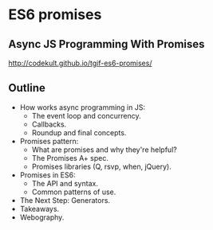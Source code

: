 # ES6 promises

## Async JS Programming With Promises

http://codekult.github.io/tgif-es6-promises/

## Outline
- How works async programming in JS:
	* The event loop and concurrency.
	* Callbacks.
	* Roundup and final concepts.
- Promises pattern:
	* What are promises and why they're helpful?
	* The Promises A+ spec. 
	* Promises libraries (Q, rsvp, when, jQuery).
- Promises in ES6:
	* The API and syntax.
	* Common patterns of use.
- The Next Step: Generators.
- Takeaways.
- Webography.
